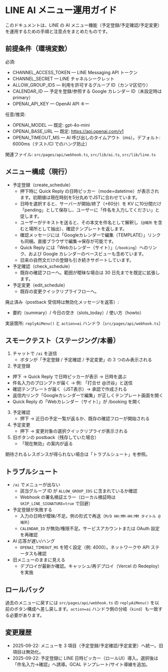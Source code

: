 # LINE AI メニュー運用ガイド

このドキュメントは、LINE の AI メニュー機能（予定登録/予定確認/予定変更）を運用するための手順と注意点をまとめたものです。

## 前提条件（環境変数）

必須:
- CHANNEL_ACCESS_TOKEN — LINE Messaging API トークン
- CHANNEL_SECRET — LINE チャネルシークレット
- ALLOW_GROUP_IDS — 利用を許可するグループ ID（カンマ区切り）
- CALENDAR_ID — 予定を登録/参照する Google カレンダー ID（未設定時は primary）
- OPENAI_API_KEY — OpenAI API キー

任意/推奨:
- OPENAI_MODEL — 既定: gpt-4o-mini
- OPENAI_BASE_URL — 既定: https://api.openai.com/v1
- OPENAI_TIMEOUT_MS — AI 呼び出しのタイムアウト（ms）。デフォルト: 6000ms（テスト/CI でのハング防止）

関連ファイル: `src/pages/api/webhook.ts`, `src/lib/ai.ts`, `src/lib/line.ts`

## メニュー構成（現行）

- 予定登録（create_schedule）
  - 押下時に Quick Reply の日時ピッカー（mode=datetime）が表示されます。初期値は現在時刻を5分丸めでJSTに合わせています。
  - 日時を選択すると、サーバーが開始/終了（+60分）を KV に10分間だけ「pending」として保存し、ユーザーに「件名を入力してください」と促します。
  - ユーザーがテキストを送ると、その本文を件名として解釈し（`@場所` を含むと場所として抽出）、確認テンプレートを返します。
  - 確認メッセージには「Googleカレンダーで編集（TEMPLATE）」リンクも同梱。直接ブラウザで編集→保存が可能です。
  - Quick Reply には「Webカレンダー（サイト）」（`/booking`）へのリンク、および Google カレンダーのベースビューも含めています。
  - 旧来の自然文だけの登録も引き続きサポートしています。
- 予定確認（check_schedule）
  - 既存の確認フローへ。範囲が曖昧な場合は 30 日先までを既定に拡張します。
- 予定変更（edit_schedule）
  - 既存の変更クイックリプライフローへ。

廃止済み（postback 受信時は無効化メッセージを返答）:
- 要約（summary）/ 今日の空き（slots_today）/ 使い方（howto）

実装箇所: `replyAiMenu()` と `action=ai` ハンドラ（`src/pages/api/webhook.ts`）

## スモークテスト（ステージング/本番）

1) チャットで `/ai` を送信
   - ボタンが「予定登録 / 予定確認 / 予定変更」の 3 つのみ表示される
2) 予定登録
  - 押下 → Quick Reply で日時ピッカーが表示 → 日時を選ぶ
  - 件名入力のプロンプトが届く → 例: 「打合せ @渋谷」と送信
  - 確認テンプレートが届く（JST表示）→ 承認で作成される
  - 返信内リンク「Googleカレンダーで編集」が正しくテンプレート画面を開く
  - Quick Reply の「Webカレンダー（サイト）」が /booking を開く
3) 予定確認
   - 押下 → 近日の予定一覧が返るか、既存の確認フローが開始される
4) 予定変更
   - 押下 → 変更対象の選択クイックリプライが表示される
5) 旧ボタンの postback（残存していた場合）
   - 「現在無効」の案内が返る

期待されるレスポンスが得られない場合は「トラブルシュート」を参照。

## トラブルシュート

- `/ai` でメニューが出ない
  - 該当グループ ID が `ALLOW_GROUP_IDS` に含まれているか確認
  - Webhook の署名検証エラー（ローカル検証時は `SKIP_LINE_SIGNATURE=true` で回避）
- 予定登録が失敗する
  - 入力の日時が曖昧/不足。例の形式で再送（`M/D HH:MM-HH:MM タイトル @場所`）
  - `CALENDAR_ID` が無効/権限不足。サービスアカウントまたは OAuth 設定を再確認
- AI 応答が遅い/ハング
  - `OPENAI_TIMEOUT_MS` を短く設定（例: 4000）。ネットワークや API ステータスも確認
- 旧メニューのままに見える
  - デプロイが最新か確認。キャッシュ/再デプロイ（Vercel の Redeploy）を実施

## ロールバック

過去のメニューに戻すには `src/pages/api/webhook.ts` の `replyAiMenu()` を以前のボタン構成へ差し戻します。`action=ai` ハンドラ側の分岐（`kind`）も一致する必要があります。

## 変更履歴
- 2025-09-22: メニューを 3 項目（予定登録/予定確認/予定変更）へ統一。旧項目は無効化。
- 2025-09-22: 予定登録に LINE 日時ピッカー（ロールUI）導入。選択後は「件名入力→確認」へ誘導。GCAL テンプレート/サイト導線を追加。
